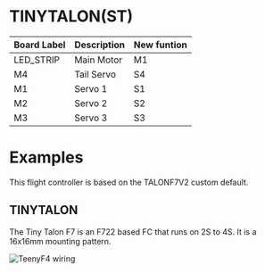# TINYTALON(ST)

|Board Label|Description|New funtion|
|-|-|-|
|LED_STRIP|Main Motor| M1|
|M4|Tail Servo| S4|
|M1|Servo 1|S1|
|M2|Servo 2|S2|
|M3|Servo 3|S3|

# Examples
This flight controller is based on the TALONF7V2 custom default. 

## TINYTALON
The Tiny Talon F7 is an F722 based FC that runs on 2S to 4S. It is a 16x16mm mounting pattern.

![TeenyF4 wiring](https://github.com/rotorflight/rotorflight/blob/master/wiki/Boards/Tiny-Talon/TINYTALON(MT)(B).png)
